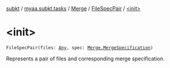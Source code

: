 [subkt](../../../index.md) / [myaa.subkt.tasks](../../index.md) / [Merge](../index.md) / [FileSpecPair](index.md) / [&lt;init&gt;](./-init-.md)

# &lt;init&gt;

`FileSpecPair(files: `[`Any`](https://kotlinlang.org/api/latest/jvm/stdlib/kotlin/-any/index.html)`, spec: `[`Merge.MergeSpecification`](../-merge-specification/index.md)`)`

Represents a pair of files and corresponding merge specification.

